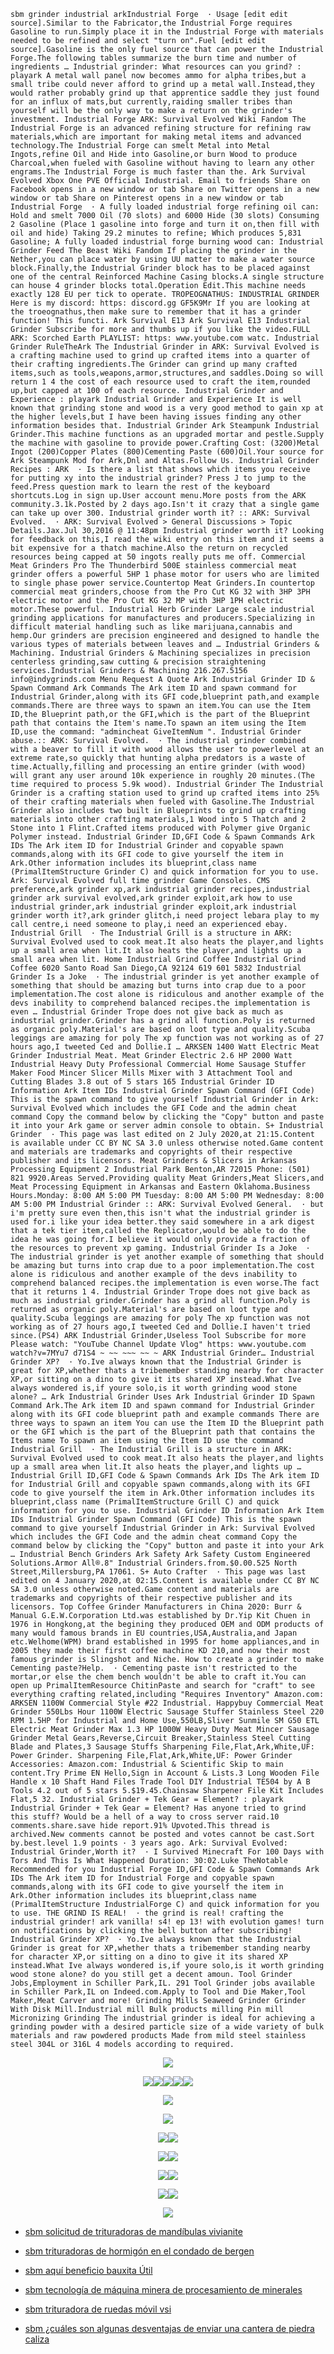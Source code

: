 
```
sbm grinder industrial arkIndustrial Forge  · Usage [edit edit source].Similar to the Fabricator,the Industrial Forge requires Gasoline to run.Simply place it in the Industrial Forge with materials needed to be refined and select "turn on".Fuel [edit edit source].Gasoline is the only fuel source that can power the Industrial Forge.The following tables summarize the burn time and number of ingredients … Industrial grinder: What resources can you grind? : playark A metal wall panel now becomes ammo for alpha tribes,but a small tribe could never afford to grind up a metal wall.Instead,they would rather probably grind up that apprentice saddle they just found for an influx of mats,but currently,raiding smaller tribes than yourself will be the only way to make a return on the grinder's investment. Industrial Forge ARK: Survival Evolved Wiki Fandom The Industrial Forge is an advanced refining structure for refining raw materials,which are important for making metal items and advanced technology.The Industrial Forge can smelt Metal into Metal Ingots,refine Oil and Hide into Gasoline,or burn Wood to produce Charcoal,when fueled with Gasoline without having to learn any other engrams.The Industrial Forge is much faster than the. Ark Survival Evolved Xbox One PVE Official Industrial. Email to friends Share on Facebook opens in a new window or tab Share on Twitter opens in a new window or tab Share on Pinterest opens in a new window or tab Industrial Forge  · A fully loaded industrial forge refining oil can: Hold and smelt 7000 Oil (70 slots) and 6000 Hide (30 slots) Consuming 2 Gasoline (Place 1 gasoline into forge and turn it on,then fill with oil and hide) Taking 29.2 minutes to refine; Which produces 5,831 Gasoline; A fully loaded industrial forge burning wood can: Industrial Grinder Feed The Beast Wiki Fandom If placing the grinder in the Nether,you can place water by using UU matter to make a water source block.Finally,the Industrial Grinder block has to be placed against one of the central Reinforced Machine Casing blocks.A single structure can house 4 grinder blocks total.Operation Edit.This machine needs exactly 128 EU per tick to operate. TROPEOGNATHUS: INDUSTRIAL GRINDER Here is my discord: https: discord.gg GF5K9Mr If you are looking at the troeognathus,then make sure to remember that it has a grinder function! This functi. Ark Survival E13 Ark Survival E13 Industrial Grinder Subscribe for more and thumbs up if you like the video.FULL ARK: Scorched Earth PLAYLIST: https: www.youtube.com watc. Industrial Grinder RuleTheArk The Industrial Grinder in ARK: Survival Evolved is a crafting machine used to grind up crafted items into a quarter of their crafting ingredients.The Grinder can grind up many crafted items,such as tools,weapons,armor,structures,and saddles.Doing so will return 1 4 the cost of each resource used to craft the item,rounded up,but capped at 100 of each resource. Industrial Grinder and Experience : playark Industrial Grinder and Experience It is well known that grinding stone and wood is a very good method to gain xp at the higher levels,but I have been having issues finding any other information besides that. Industrial Grinder Ark Steampunk Industrial Grinder.This machine functions as an upgraded mortar and pestle.Supply the machine with gasoline to provide power.Crafting Cost: (3200)Metal Ingot (200)Copper Plates (800)Cementing Paste (600)Oil.Your source for Ark Steampunk Mod for Ark,Dnl and Altas.Follow Us. Industrial Grinder Recipes : ARK  · Is there a list that shows which items you receive for putting xy into the industrial grinder? Press J to jump to the feed.Press question mark to learn the rest of the keyboard shortcuts.Log in sign up.User account menu.More posts from the ARK community.3.1k.Posted by 2 days ago.Isn't it crazy that a single game can take up over 300. Industrial grinder worth it? :: ARK: Survival Evolved.  · ARK: Survival Evolved > General Discussions > Topic Details.Jax.Jul 30,2016 @ 11:48pm Industrial grinder worth it? Looking for feedback on this,I read the wiki entry on this item and it seems a bit expensive for a thatch machine.Also the return on recycled resources being capped at 50 ingots really puts me off. Commercial Meat Grinders Pro The Thunderbird 500E stainless commercial meat grinder offers a powerful 5HP 1 phase motor for users who are limited to single phase power service.Countertop Meat Grinders.In countertop commercial meat grinders,choose from the Pro Cut KG 32 with 3HP 3PH electric motor and the Pro Cut KG 32 MP with 3HP 1PH electric motor.These powerful. Industrial Herb Grinder Large scale industrial grinding applications for manufactures and producers.Specializing in difficult material handling such as like marijuana,cannabis and hemp.Our grinders are precision engineered and designed to handle the various types of materials between leaves and … Industrial Grinders & Machining. Industrial Grinders & Machining specializes in precision centerless grinding,saw cutting & precision straightening services.Industrial Grinders & Machining 216.267.5156 info@indygrinds.com Menu Request A Quote Ark Industrial Grinder ID & Spawn Command Ark Commands The Ark item ID and spawn command for Industrial Grinder,along with its GFI code,blueprint path,and example commands.There are three ways to spawn an item.You can use the Item ID,the Blueprint path,or the GFI,which is the part of the Blueprint path that contains the Item's name.To spawn an item using the Item ID,use the command: "admincheat GiveItemNum ". Industrial Grinder abuse.:: ARK: Survival Evolved.  · The industrial grinder combined with a beaver to fill it with wood allows the user to powerlevel at an extreme rate,so quickly that hunting alpha predators is a waste of time.Actually,filling and processing an entire grinder (with wood) will grant any user around 10k experience in roughly 20 minutes.(The time required to process 5.9k wood). Industrial Grinder The Industrial Grinder is a crafting station used to grind up crafted items into 25% of their crafting materials when fueled with Gasoline.The Industrial Grinder also includes two built in Blueprints to grind up crafting materials into other crafting materials,1 Wood into 5 Thatch and 2 Stone into 1 Flint.Crafted items produced with Polymer give Organic Polymer instead. Industrial Grinder ID,GFI Code & Spawn Commands Ark IDs The Ark item ID for Industrial Grinder and copyable spawn commands,along with its GFI code to give yourself the item in Ark.Other information includes its blueprint,class name (PrimalItemStructure Grinder C) and quick information for you to use. Ark: Survival Evolved full time grinder Game Consoles. CMS preference,ark grinder xp,ark industrial grinder recipes,industrial grinder ark survival evolved,ark grinder exploit,ark how to use industrial grinder,ark industrial grinder exploit,ark industrial grinder worth it?,ark grinder glitch,i need project lebara play to my call centre,i need someone to play,i need an experienced ebay. Industrial Grill  · The Industrial Grill is a structure in ARK: Survival Evolved used to cook meat.It also heats the player,and lights up a small area when lit.It also heats the player,and lights up a small area when lit. Home Industrial Grind Coffee Industrial Grind Coffee 6020 Santo Road San Diego,CA 92124 619 601 5832 Industrial Grinder Is a Joke  · The industrial grinder is yet another example of something that should be amazing but turns into crap due to a poor implementation.The cost alone is ridiculous and another example of the devs inability to comprehend balanced recipes.the implementation is even … Industrial Grinder Trope does not give back as much as industrial grinder.Grinder has a grind all function.Poly is returned as organic poly.Material's are based on loot type and quality.Scuba leggings are amazing for poly The xp function was not working as of 27 hours ago,I tweeted Ced and Dollie.I … ARKSEN 1400 Watt Electric Meat Grinder Industrial Meat. Meat Grinder Electric 2.6 HP 2000 Watt Industrial Heavy Duty Professional Commercial Home Sausage Stuffer Maker Food Mincer Slicer Mills Mixer with 3 Attachment Tool and Cutting Blades 3.8 out of 5 stars 165 Industrial Grinder ID Information Ark Item IDs Industrial Grinder Spawn Command (GFI Code) This is the spawn command to give yourself Industrial Grinder in Ark: Survival Evolved which includes the GFI Code and the admin cheat command Copy the command below by clicking the "Copy" button and paste it into your Ark game or server admin console to obtain. S+ Industrial Grinder  · This page was last edited on 2 July 2020,at 21:15.Content is available under CC BY NC SA 3.0 unless otherwise noted.Game content and materials are trademarks and copyrights of their respective publisher and its licensors. Meat Grinders & Slicers in Arkansas Processing Equipment 2 Industrial Park Benton,AR 72015 Phone: (501) 821 9920.Areas Served.Providing quality Meat Grinders,Meat Slicers,and Meat Processing Equipment in Arkansas and Eastern Oklahoma.Business Hours.Monday: 8:00 AM 5:00 PM Tuesday: 8:00 AM 5:00 PM Wednesday: 8:00 AM 5:00 PM Industrial Grinder :: ARK: Survival Evolved General.  · but i'm pretty sure even then,this isn't what the industrial grinder is used for.i like your idea better.they said somewhere in a ark digest that a tek tier item,called the Replicator,would be able to do the idea he was going for.I believe it would only provide a fraction of the resources to prevent xp gaming. Industrial Grinder Is a Joke  · The industrial grinder is yet another example of something that should be amazing but turns into crap due to a poor implementation.The cost alone is ridiculous and another example of the devs inability to comprehend balanced recipes.the implementation is even worse.The fact that it returns 1 4. Industrial Grinder Trope does not give back as much as industrial grinder.Grinder has a grind all function.Poly is returned as organic poly.Material's are based on loot type and quality.Scuba leggings are amazing for poly The xp function was not working as of 27 hours ago,I tweeted Ced and Dollie.I haven't tried since.(PS4) ARK Industrial Grinder,Useless Tool Subscribe for more Please watch: "YouTube Channel Update Vlog" https: www.youtube.com watch?v=7MYu7 d71S4 ~ ~~ ~~~ ~~ ~ ARK Industrial Grinder… Industrial Grinder XP?  · Yo.Ive always known that the Industrial Grinder is great for XP,whether thats a tribemember standing nearby for character XP,or sitting on a dino to give it its shared XP instead.What Ive always wondered is,if youre solo,is it worth grinding wood stone alone? … Ark Industrial Grinder Uses Ark Industrial Grinder ID Spawn Command Ark.The Ark item ID and spawn command for Industrial Grinder along with its GFI code blueprint path and example commands There are three ways to spawn an item You can use the Item ID the Blueprint path or the GFI which is the part of the Blueprint path that contains the Items name To spawn an item using the Item ID use the command Industrial Grill  · The Industrial Grill is a structure in ARK: Survival Evolved used to cook meat.It also heats the player,and lights up a small area when lit.It also heats the player,and lights up … Industrial Grill ID,GFI Code & Spawn Commands Ark IDs The Ark item ID for Industrial Grill and copyable spawn commands,along with its GFI code to give yourself the item in Ark.Other information includes its blueprint,class name (PrimalItemStructure Grill C) and quick information for you to use. Industrial Grinder ID Information Ark Item IDs Industrial Grinder Spawn Command (GFI Code) This is the spawn command to give yourself Industrial Grinder in Ark: Survival Evolved which includes the GFI Code and the admin cheat command Copy the command below by clicking the "Copy" button and paste it into your Ark … Industrial Bench Grinders Ark Safety Ark Safety Custom Engineered Solutions.Armor All®.8" Industrial Grinders.from.$0.00.525 North Street,Millersburg,PA 17061. S+ Auto Crafter  · This page was last edited on 4 January 2020,at 02:15.Content is available under CC BY NC SA 3.0 unless otherwise noted.Game content and materials are trademarks and copyrights of their respective publisher and its licensors. Top Coffee Grinder Manufacturers in China 2020: Burr & Manual G.E.W.Corporation Ltd.was established by Dr.Yip Kit Chuen in 1976 in Hongkong,at the begining they produced OEM and ODM products of many would famous brands in EU countries,USA,Australia,and Japan etc.Welhome(WPM) brand established in 1995 for home appliances,and in 2005 they made their first coffee machine KD 210,and now their most famous grinder is Slingshot and Niche. How to create a grinder to make Cementing paste?Help.  · Cementing paste isn't restricted to the mortar,or else the chem bench wouldn't be able to craft it.You can open up PrimalItemResource ChitinPaste and search for "craft" to see everything crafting related,including "Requires Inventory" Amazon.com: ARKSEN 1100W Commercial Style #22 Industrial. Happybuy Commercial Meat Grinder 550Lbs Hour 1100W Electric Sausage Stuffer Stainless Steel 220 RPM 1.5HP for Industrial and Home Use,550LB,Sliver Sunmile SM G50 ETL Electric Meat Grinder Max 1.3 HP 1000W Heavy Duty Meat Mincer Sausage Grinder Metal Gears,Reverse,Circuit Breaker,Stainless Steel Cutting Blade and Plates,3 Sausage Stuffs Sharpening File,Flat,Ark,White,UF: Power Grinder. Sharpening File,Flat,Ark,White,UF: Power Grinder Accessories: Amazon.com: Industrial & Scientific Skip to main content.Try Prime EN Hello,Sign in Account & Lists.3 Long Wooden File Handle x 10 Shaft Hand Files Trade Tool DIY Industrial TE504 by A B Tools 4.2 out of 5 stars 5.$19.45.Chainsaw Sharpener File Kit Includes Flat,5 32. Industrial Grinder + Tek Gear = Element? : playark Industrial Grinder + Tek Gear = Element? Has anyone tried to grind this stuff? Would be a hell of a way to cross server raid.10 comments.share.save hide report.91% Upvoted.This thread is archived.New comments cannot be posted and votes cannot be cast.Sort by.best.level 1.9 points · 3 years ago. Ark: Survival Evolved: Industrial Grinder,Worth it?  · I Survived Minecraft For 100 Days with Tors And This Is What Happened Duration: 30:02.Luke TheNotable Recommended for you Industrial Forge ID,GFI Code & Spawn Commands Ark IDs The Ark item ID for Industrial Forge and copyable spawn commands,along with its GFI code to give yourself the item in Ark.Other information includes its blueprint,class name (PrimalItemStructure IndustrialForge C) and quick information for you to use. THE GRIND IS REAL!  · the grind is real! crafting the industrial grinder! ark vanilla! s4! ep 13! with evolution games! turn on notifications by clicking the bell button after subscribing! Industrial Grinder XP?  · Yo.Ive always known that the Industrial Grinder is great for XP,whether thats a tribemember standing nearby for character XP,or sitting on a dino to give it its shared XP instead.What Ive always wondered is,if youre solo,is it worth grinding wood stone alone? do you still get a decent amoun. Tool Grinder Jobs,Employment in Schiller Park,IL. 291 Tool Grinder jobs available in Schiller Park,IL on Indeed.com.Apply to Tool and Die Maker,Tool Maker,Meat Carver and more! Grinding Mills Seaweed Grinder Grinder With Disk Mill.Industrial mill Bulk products milling Pin mill Micronizing Grinding The industrial grinder is ideal for achieving a grinding powder with a desired particle size of a wide variety of bulk materials and raw powdered products Made from mild steel stainless steel 304L or 316L 4 models according to required. 
```

<div align="center">

<a href="https://es-crusher.shibang-china.com/github&k=sbm+grinder+industrial+ark"><img src="https://static.shibang-china.com/es/crusher/logo.jpg"></a>

<a href="https://es-crusher.shibang-china.com/github&k=sbm+grinder+industrial+ark"><img src="https://static.shibang-china.com/es/crusher/index.jpg"></a><a href="https://es-crusher.shibang-china.com/material.htmlgithub&k=sbm+grinder+industrial+ark"><img src="https://static.shibang-china.com/es/crusher/material.jpg"></a><a href="https://es-crusher.shibang-china.com/application.htmlgithub&k=sbm+grinder+industrial+ark"><img src="https://static.shibang-china.com/es/crusher/application.jpg"></a><a href="https://es-crusher.shibang-china.com/aboutus.htmlgithub&k=sbm+grinder+industrial+ark"><img src="https://static.shibang-china.com/es/crusher/aboutus.jpg"></a><a href="https://es-crusher.shibang-china.com/contact.htmlgithub&k=sbm+grinder+industrial+ark"><img src="https://static.shibang-china.com/es/crusher/contact.jpg"></a>

<a href="https://es-crusher.shibang-china.com/github&k=sbm+grinder+industrial+ark"><img src="https://static.shibang-china.com/es/crusher/banner.jpg"></a>

<a href="https://swt.shibang-china.com/github&k=sbm+grinder+industrial+ark"><img src="https://static.shibang-china.com/es/crusher/text.jpg"></a>

<a href="https://swt.shibang-china.com/github&k=sbm+grinder+industrial+ark"><img src="https://static.shibang-china.com/es/crusher/chat.jpg"></a><a href="https://es-crusher.shibang-china.com/contact.htmlgithub&k=sbm+grinder+industrial+ark"><img src="https://static.shibang-china.com/es/crusher/message.jpg"></a>

<a href="https://es-crusher.shibang-china.com/products/pe.htmlgithub&k=sbm+grinder+industrial+ark"><img src="https://static.shibang-china.com/es/crusher/pe.jpg"></a><a href="https://es-crusher.shibang-china.com/products/pf.htmlgithub&k=sbm+grinder+industrial+ark"><img src="https://static.shibang-china.com/es/crusher/pf.jpg"></a>

<a href="https://es-crusher.shibang-china.com/products/hpt.htmlgithub&k=sbm+grinder+industrial+ark"><img src="https://static.shibang-china.com/es/crusher/hpt.jpg"></a><a href="https://es-crusher.shibang-china.com/products/vsi.htmlgithub&k=sbm+grinder+industrial+ark"><img src="https://static.shibang-china.com/es/crusher/vsi.jpg"></a>

<a href="https://es-crusher.shibang-china.com/products/klv.htmlgithub&k=sbm+grinder+industrial+ark"><img src="https://static.shibang-china.com/es/crusher/klv.jpg"></a><a href="https://es-crusher.shibang-china.com/products/portable.htmlgithub&k=sbm+grinder+industrial+ark"><img src="https://static.shibang-china.com/es/crusher/portable.jpg"></a>

<a href="https://swt.shibang-china.com/github&k=sbm+grinder+industrial+ark"><img src="https://static.shibang-china.com/es/crusher/case.jpg"></a>

</div>


* [sbm solicitud de trituradoras de mandíbulas vivianite](sbm%20solicitud%20de%20trituradoras%20de%20mand%C3%ADbulas%20vivianite.md)

* [sbm trituradoras de hormigón en el condado de bergen](sbm%20trituradoras%20de%20hormig%C3%B3n%20en%20el%20condado%20de%20bergen.md)

* [sbm aquí beneficio bauxita Útil](sbm%20aqu%C3%AD%20beneficio%20bauxita%20%C3%9Atil.md)

* [sbm tecnología de máquina minera de procesamiento de minerales](sbm%20tecnolog%C3%ADa%20de%20m%C3%A1quina%20minera%20de%20procesamiento%20de%20minerales.md)

* [sbm trituradora de ruedas móvil vsi](sbm%20trituradora%20de%20ruedas%20m%C3%B3vil%20vsi.md)

* [sbm ¿cuáles son algunas desventajas de enviar una cantera de piedra caliza ](sbm%20%C2%BFcu%C3%A1les%20son%20algunas%20desventajas%20de%20enviar%20una%20cantera%20de%20piedra%20caliza%20.md)